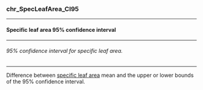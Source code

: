 ### chr_SpecLeafArea_CI95



------
#### Specific leaf area 95% confidence interval



------
###### 95% confidence interval for specific leaf area.



------
Difference between [specific leaf area](./chr_SLA.md) mean and the upper or lower bounds of the 95% confidence interval.